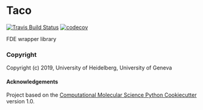 Taco
==============================
[//]: # (Badges)
[![Travis Build Status](https://travis-ci.com/maxscheurer/Taco.png)](https://travis-ci.com/maxscheurer/Taco)
[![codecov](https://codecov.io/gh/maxscheurer/Taco/branch/master/graph/badge.svg)](https://codecov.io/gh/maxscheurer/Taco/branch/master)

FDE wrapper library

### Copyright

Copyright (c) 2019, University of Heidelberg, University of Geneva


#### Acknowledgements
 
Project based on the 
[Computational Molecular Science Python Cookiecutter](https://github.com/molssi/cookiecutter-cms) version 1.0.
